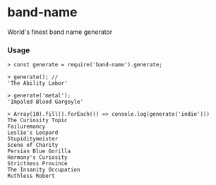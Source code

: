 band-name
=========

World's finest band name generator


### Usage
```
> const generate = require('band-name').generate;

> generate(); //
'The Ability Labor'

> generate('metal');
'Impaled Blood Gargoyle'

> Array(10).fill().forEach(() => console.log(generate('indie')))
The Curiosity Topic
Failuremancy
Leslie's Leopard
Stupiditymeister
Scene of Charity
Persian Blue Gorilla
Harmony's Curiosity
Strictness Province
The Insanity Occupation
Ruthless Robert
```
